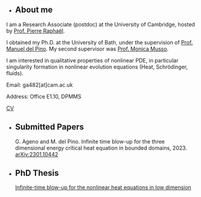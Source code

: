 - ## About me

I am a Research Associate (postdoc) at the University of Cambridge, hosted by [Prof. Pierre Raphaël](https://www.maths.cam.ac.uk/person/pr463).

I obtained my Ph.D. at the University of Bath, under the supervision of [Prof. Manuel del Pino](https://researchportal.bath.ac.uk/en/persons/manuel-del-pino). My second supervisor was [Prof. Monica Musso](https://sites.google.com/view/monicamusso/home).

I am interested in qualitative properties of nonlinear PDE, in particular singularity formation in nonlinear evolution equations (Heat, Schrödinger, fluids).

Email: ga482[at]cam.ac.uk

Address: Office E1.10, DPMMS 

[CV](https://giacomoageno.github.io/My_CV.pdf)

- ## Submitted Papers
	G. Ageno and M. del Pino. Infinite time blow-up for the three dimensional energy critical heat equation in bounded domains, 2023. [arXiv:2301.10442](https://arxiv.org/abs/2301.10442)
 
- ## PhD Thesis
	[Infinite-time blow-up for the nonlinear heat equations in low dimension](https://giacomoageno.github.io/Final_PhD_thesis.pdf)
  	  



